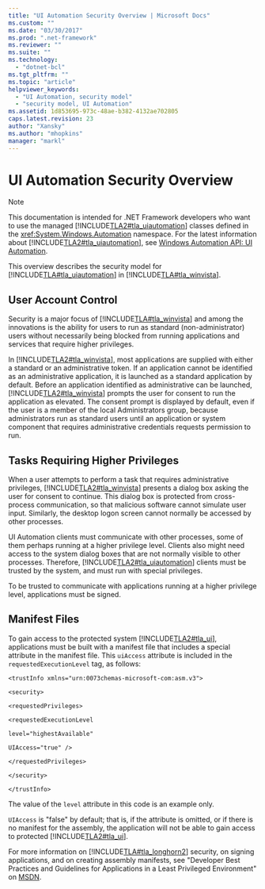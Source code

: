 ```yaml
---
title: "UI Automation Security Overview | Microsoft Docs"
ms.custom: ""
ms.date: "03/30/2017"
ms.prod: ".net-framework"
ms.reviewer: ""
ms.suite: ""
ms.technology: 
  - "dotnet-bcl"
ms.tgt_pltfrm: ""
ms.topic: "article"
helpviewer_keywords: 
  - "UI Automation, security model"
  - "security model, UI Automation"
ms.assetid: 1d853695-973c-48ae-b382-4132ae702805
caps.latest.revision: 23
author: "Xansky"
ms.author: "mhopkins"
manager: "markl"
---
```

# UI Automation Security Overview
> [!NOTE]
>  This documentation is intended for .NET Framework developers who want to use the managed [!INCLUDE[TLA2#tla_uiautomation](../../../includes/tla2sharptla-uiautomation-md.md)] classes defined in the <xref:System.Windows.Automation> namespace. For the latest information about [!INCLUDE[TLA2#tla_uiautomation](../../../includes/tla2sharptla-uiautomation-md.md)], see [Windows Automation API: UI Automation](http://go.microsoft.com/fwlink/?LinkID=156746).  
  
 This overview describes the security model for [!INCLUDE[TLA#tla_uiautomation](../../../includes/tlasharptla-uiautomation-md.md)] in [!INCLUDE[TLA#tla_winvista](../../../includes/tlasharptla-winvista-md.md)].  
  
<a name="User_Account_Control"></a>   
## User Account Control  
 Security is a major focus of [!INCLUDE[TLA#tla_winvista](../../../includes/tlasharptla-winvista-md.md)] and among the innovations is the ability for users to run as standard (non-administrator) users without necessarily being blocked from running applications and services that require higher privileges.  
  
 In [!INCLUDE[TLA2#tla_winvista](../../../includes/tla2sharptla-winvista-md.md)], most applications are supplied with either a standard or an administrative token. If an application cannot be identified as an administrative application, it is launched as a standard application by default. Before an application identified as administrative can be launched, [!INCLUDE[TLA2#tla_winvista](../../../includes/tla2sharptla-winvista-md.md)] prompts the user for consent to run the application as elevated. The consent prompt is displayed by default, even if the user is a member of the local Administrators group, because administrators run as standard users until an application or system component that requires administrative credentials requests permission to run.  
  
<a name="Tasks_Requiring_Higher_Privileges"></a>   
## Tasks Requiring Higher Privileges  
 When a user attempts to perform a task that requires administrative privileges, [!INCLUDE[TLA2#tla_winvista](../../../includes/tla2sharptla-winvista-md.md)] presents a dialog box asking the user for consent to continue. This dialog box is protected from cross-process communication, so that malicious software cannot simulate user input. Similarly, the desktop logon screen cannot normally be accessed by other processes.  
  
 UI Automation clients must communicate with other processes, some of them perhaps running at a higher privilege level. Clients also might need access to the system dialog boxes that are not normally visible to other processes. Therefore, [!INCLUDE[TLA2#tla_uiautomation](../../../includes/tla2sharptla-uiautomation-md.md)] clients must be trusted by the system, and must run with special privileges.  
  
 To be trusted to communicate with applications running at a higher privilege level, applications must be signed.  
  
<a name="Manifest_Files"></a>   
## Manifest Files  
 To gain access to the protected system [!INCLUDE[TLA2#tla_ui](../../../includes/tla2sharptla-ui-md.md)], applications must be built with a manifest file that includes a special attribute in the manifest file. This `uiAccess` attribute is included in the `requestedExecutionLevel` tag, as follows:  
  
 `<trustInfo xmlns="urn:0073chemas-microsoft-com:asm.v3">`  
  
 `<security>`  
  
 `<requestedPrivileges>`  
  
 `<requestedExecutionLevel`  
  
 `level="highestAvailable"`  
  
 `UIAccess="true" />`  
  
 `</requestedPrivileges>`  
  
 `</security>`  
  
 `</trustInfo>`  
  
 The value of the `level` attribute in this code is an example only.  
  
 `UIAccess` is "false" by default; that is, if the attribute is omitted, or if there is no manifest for the assembly, the application will not be able to gain access to protected [!INCLUDE[TLA2#tla_ui](../../../includes/tla2sharptla-ui-md.md)].  
  
 For more information on [!INCLUDE[TLA#tla_longhorn2](../../../includes/tlasharptla-longhorn2-md.md)] security, on signing applications, and on creating assembly manifests, see "Developer Best Practices and Guidelines for Applications in a Least Privileged Environment" on  [MSDN](http://msdn.microsoft.com/library/default.asp?url=/library/dnlong/html/AccProtVista.asp).